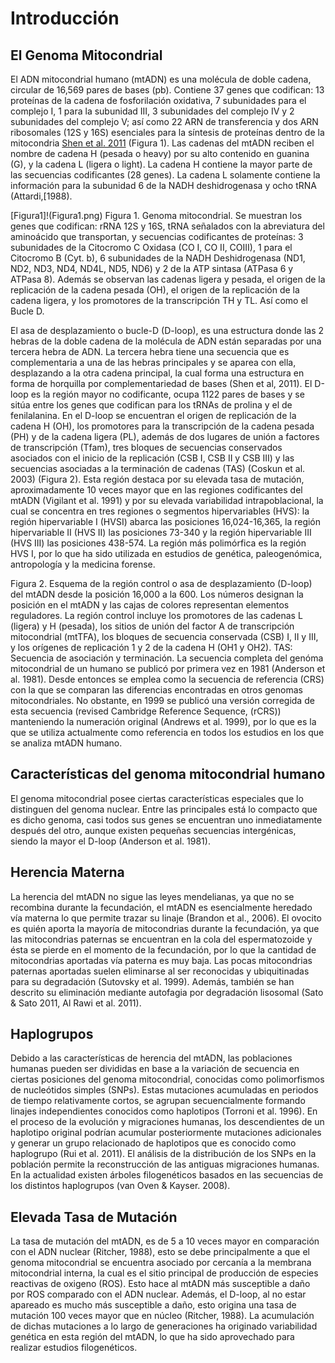 # Introducción  
## El Genoma Mitocondrial  

El ADN mitocondrial humano (mtADN)  es una molécula de doble cadena, circular de 16,569 pares de bases (pb). Contiene 37 genes que codifican: 13 proteínas de la  cadena de fosforilación oxidativa, 7 subunidades para el complejo I, 1 para la subunidad III, 3 subunidades del complejo IV y 2 subunidades del complejo V; así como 22 ARN de transferencia y dos ARN ribosomales (12S y 16S) esenciales para la síntesis de proteínas dentro de la mitocondria [Shen et al. 2011](https://nyaspubs.onlinelibrary.wiley.com/doi/abs/10.1111/j.1749-6632.2010.05635.x) (Figura 1).  Las cadenas del mtADN reciben el nombre de cadena H (pesada o heavy) por su alto contenido en guanina (G), y la cadena L (ligera o light). La cadena H contiene la mayor parte de las secuencias codificantes (28 genes). La cadena L solamente contiene la información para la subunidad 6 de la NADH deshidrogenasa y ocho tRNA (Attardi,[1988).  
  

 [Figura1]!(Figura1.png) 
Figura 1. Genoma mitocondrial. Se muestran los genes que codifican: rRNA 12S y 16S, tRNA señalados con la abreviatura del aminoácido que transportan, y secuencias codificantes de proteínas: 3 subunidades de la Citocromo C Oxidasa (CO I, CO II, COIII), 1 para el Citocromo B (Cyt. b), 6 subunidades de la NADH Deshidrogenasa (ND1, ND2, ND3, ND4, ND4L, ND5, ND6) y 2 de la ATP sintasa (ATPasa 6 y ATPasa 8). Además se observan las cadenas ligera y pesada, el origen de la replicación de la cadena pesada (OH), el origen de la replicación de la cadena ligera, y los promotores de la transcripción TH y TL. Así como el Bucle D.
  
El asa de desplazamiento o bucle-D (D-loop), es una estructura donde las 2 hebras de la doble cadena de la molécula de ADN están separadas por una tercera hebra de ADN. La tercera hebra tiene una secuencia que es complementaria a una de las hebras principales y se aparea con ella, desplazando a la otra cadena principal, la cual forma una estructura en forma de horquilla por complementariedad de bases (Shen et al, 2011). El D-loop es la región mayor no codificante, ocupa 1122 pares de bases y se sitúa entre los genes que codifican para los tRNAs de prolina y el de fenilalanina.  En el D-loop  se encuentran el origen de replicación de la cadena H (OH), los promotores para la transcripción de la cadena pesada (PH) y de la cadena ligera (PL), además de dos lugares de unión a factores de transcripción (Tfam), tres bloques de secuencias conservados asociados con el inicio de la replicación (CSB I, CSB II y CSB III) y las secuencias asociadas a la terminación de cadenas (TAS) (Coskun et al. 2003) (Figura 2). Esta región destaca por su elevada tasa de mutación, aproximadamente 10 veces mayor que en las regiones codificantes del mtADN (Vigilant et al. 1991) y por su elevada variabilidad intrapoblacional, la cual se concentra en tres regiones o segmentos hipervariables (HVS): la región hipervariable I (HVSI) abarca las posiciones 16,024-16,365, la región hipervariable II (HVS II) las posiciones 73-340 y la región hipervariable III (HVS III) las posiciones 438-574. La región más polimórfica es la región HVS I, por lo que ha sido utilizada en estudios de genética, paleogenómica, antropología y la medicina forense.




Figura 2. Esquema de la región control o asa de desplazamiento (D-loop) del  mtADN desde la posición 16,000 a la 600. Los números designan la posición en el mtADN y las cajas de colores representan elementos reguladores. La región control incluye los promotores de las cadenas L (ligera) y H (pesada), los sitios de unión del factor A de transcripción mitocondrial (mtTFA), los bloques de secuencia conservada (CSB) I, II y III, y los orígenes de replicación 1 y 2 de la cadena H (OH1 y OH2). TAS: Secuencia de asociación y terminación.
La secuencia completa del genóma mitocondrial de un humano se publicó por primera vez en 1981 (Anderson et al. 1981). Desde entonces se emplea como la secuencia de referencia (CRS) con la que se comparan las diferencias encontradas en otros genomas mitocondriales. No obstante, en 1999 se publicó una versión corregida de esta secuencia (revised Cambridge Reference Sequence, (rCRS)) manteniendo la numeración original (Andrews et al. 1999), por lo que es la que se utiliza actualmente como referencia en todos los estudios en los que se analiza mtADN humano. 

## Características del genoma mitocondrial humano  

El genoma mitocondrial posee ciertas características especiales que lo distinguen del genoma nuclear. Entre las principales está lo compacto que es dicho genoma, casi todos sus genes se encuentran uno inmediatamente después del otro, aunque existen pequeñas secuencias intergénicas, siendo la mayor el D-loop (Anderson et al. 1981).

## Herencia Materna  

La herencia del mtADN no sigue las leyes mendelianas, ya que no se recombina durante la fecundación, el mtADN es esencialmente heredado vía materna lo que permite trazar su linaje (Brandon et al., 2006). El ovocito es quién aporta la mayoría de mitocondrias durante la fecundación, ya que las mitocondrias paternas se encuentran en la cola del espermatozoide y ésta se pierde en el momento de la fecundación, por lo que la cantidad de mitocondrias aportadas vía paterna es muy baja. Las pocas mitocondrias paternas aportadas suelen eliminarse al ser reconocidas y ubiquitinadas para su degradación (Sutovsky et al. 1999). Además, también se han descrito su eliminación mediante autofagia por degradación lisosomal (Sato & Sato 2011, Al Rawi et al. 2011).

## Haplogrupos  

Debido a las características de herencia del mtADN, las poblaciones humanas pueden ser divididas en base a la variación de secuencia en ciertas posiciones del genoma mitocondrial, conocidas como polimorfismos de nucleótidos simples (SNPs). Estas mutaciones acumuladas en periodos de tiempo relativamente cortos, se agrupan secuencialmente formando linajes independientes conocidos como haplotipos (Torroni et al. 1996). En el proceso de la evolución y migraciones humanas, los descendientes de un haplotipo original podrían acumular posteriormente mutaciones adicionales y generar un grupo relacionado de haplotipos que es conocido como haplogrupo (Rui et al. 2011). El análisis de la distribución de los SNPs en la población permite la reconstrucción de las antiguas migraciones humanas. En la actualidad existen árboles filogenéticos basados en las secuencias de los distintos haplogrupos (van Oven & Kayser. 2008).

## Elevada Tasa de Mutación  

La tasa de mutación del mtADN, es de 5 a 10 veces mayor en comparación con el ADN nuclear (Ritcher, 1988), esto se debe principalmente a que el genoma mitocondrial se encuentra asociado por cercanía a la membrana mitocondrial interna, la cual es el sitio principal de producción de especies reactivas de oxigeno (ROS). Esto hace al mtADN más susceptible a daño por ROS comparado con el ADN nuclear. Además, el D-loop, al no estar apareado es mucho más susceptible a daño, esto origina una tasa de mutación 100 veces mayor que en núcleo (Ritcher, 1988). La acumulación de dichas mutaciones a lo largo de generaciones ha originado variabilidad genética en esta región del mtADN, lo que ha sido aprovechado para realizar estudios filogenéticos.

